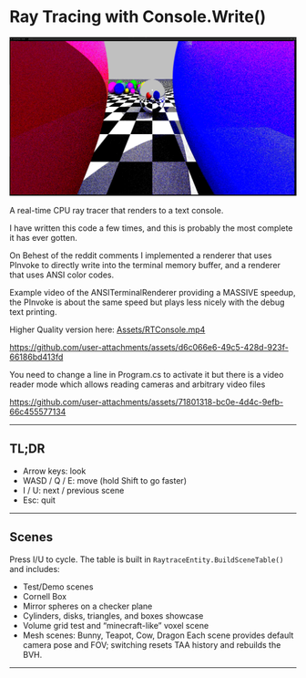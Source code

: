 # Ray Tracing with Console.Write()

![screenshot](Assets/Screenshot%202025-08-17%20182206.png)

A real-time CPU ray tracer that renders to a text console.

I have written this code a few times, and this is probably the most complete it has ever gotten. 

On Behest of the reddit comments I implemented a renderer that uses PInvoke to directly write into the terminal memory buffer, and a renderer that uses ANSI color codes.

Example video of the ANSITerminalRenderer providing a MASSIVE speedup, the PInvoke is about the same speed but plays less nicely with the debug text printing.

Higher Quality version here: [Assets/RTConsole.mp4](Assets/RTConsole.mp4)

https://github.com/user-attachments/assets/d6c066e6-49c5-428d-923f-66186bd413fd

You need to change a line in Program.cs to activate it but there is a video reader mode which allows reading cameras and arbitrary video files

https://github.com/user-attachments/assets/71801318-bc0e-4d4c-9efb-66c455577134

---

## TL;DR

- Arrow keys: look
- WASD / Q / E: move (hold Shift to go faster)
- I / U: next / previous scene
- Esc: quit
---

## Scenes

Press I/U to cycle. The table is built in `RaytraceEntity.BuildSceneTable()` and includes:
- Test/Demo scenes
- Cornell Box
- Mirror spheres on a checker plane
- Cylinders, disks, triangles, and boxes showcase
- Volume grid test and “minecraft-like” voxel scene
- Mesh scenes: Bunny, Teapot, Cow, Dragon
Each scene provides default camera pose and FOV; switching resets TAA history and rebuilds the BVH.

---
